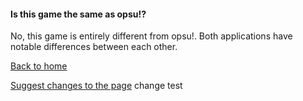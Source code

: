 #### Is this game the same as opsu!?

No, this game is entirely different from opsu!. Both applications have notable differences between each other.

[Back to home](../index)

[Suggest changes to the page](https://github.com/NeroYuki/osudroid-guide/edit/main/docs/introduction/opsu.md) change test
